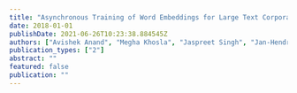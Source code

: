 ```yaml
---
title: "Asynchronous Training of Word Embeddings for Large Text Corpora"
date: 2018-01-01
publishDate: 2021-06-26T10:23:38.884545Z
authors: ["Avishek Anand", "Megha Khosla", "Jaspreet Singh", "Jan-Hendrik Zab", "Zijian Zhang"]
publication_types: ["2"]
abstract: ""
featured: false
publication: ""
---
```


